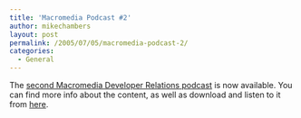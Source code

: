 ```yaml
---
title: 'Macromedia Podcast #2'
author: mikechambers
layout: post
permalink: /2005/07/05/macromedia-podcast-2/
categories:
  - General
---
```



The [second Macromedia Developer Relations podcast][1] is now available. You can find more info about the content, as well as download and listen to it from [here][1].

 [1]: http://weblogs.macromedia.com/podcast/archives/2005/07/macromedia_podc_1.html